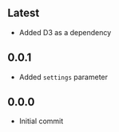 
## Latest

* Added D3 as a dependency

## 0.0.1

* Added `settings` parameter

## 0.0.0

* Initial commit
